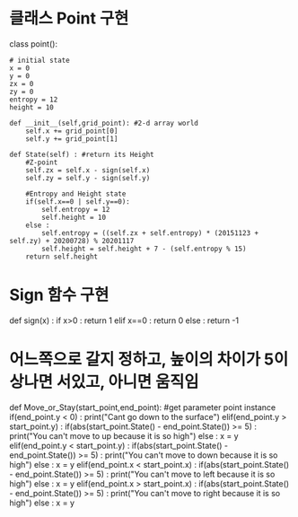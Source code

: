 # 클래스 Point 구현

class point():
    
    # initial state
    x = 0
    y = 0
    zx = 0
    zy = 0
    entropy = 12
    height = 10 

    def __init__(self,grid_point): #2-d array world
        self.x += grid_point[0]
        self.y += grid_point[1]

    def State(self) : #return its Height 
        #Z-point
        self.zx = self.x - sign(self.x)
        self.zy = self.y - sign(self.y)
        
        #Entropy and Height state
        if(self.x==0 | self.y==0):
            self.entropy = 12
            self.height = 10
        else :
            self.entropy = ((self.zx + self.entropy) * (20151123 + self.zy) + 20200728) % 20201117
            self.height = self.height + 7 - (self.entropy % 15)
        return self.height

# Sign 함수 구현

def sign(x) :
    if x>0 :
        return 1
    elif x==0 :
        return 0
    else :
        return -1

# 어느쪽으로 갈지 정하고, 높이의 차이가 5이상나면 서있고, 아니면 움직임 

def Move_or_Stay(start_point,end_point): #get parameter point instance
    if(end_point.y < 0) :
        print("Cant go down to the surface")
    elif(end_point.y > start_point.y) : 
        if(abs(start_point.State() - end_point.State()) >= 5) :
            print("You can't move to up because it is so high")
        else :
            x = y
    elif(end_point.y < start_point.y) : 
        if(abs(start_point.State() - end_point.State()) >= 5) :
            print("You can't move to down because it is so high")
        else :
            x = y
    elif(end_point.x < start_point.x) : 
        if(abs(start_point.State() - end_point.State()) >= 5) :
            print("You can't move to left because it is so high")
        else :
            x = y
    elif(end_point.x > start_point.x) : 
        if(abs(start_point.State() - end_point.State()) >= 5) :
            print("You can't move to right because it is so high")
        else :
            x = y
